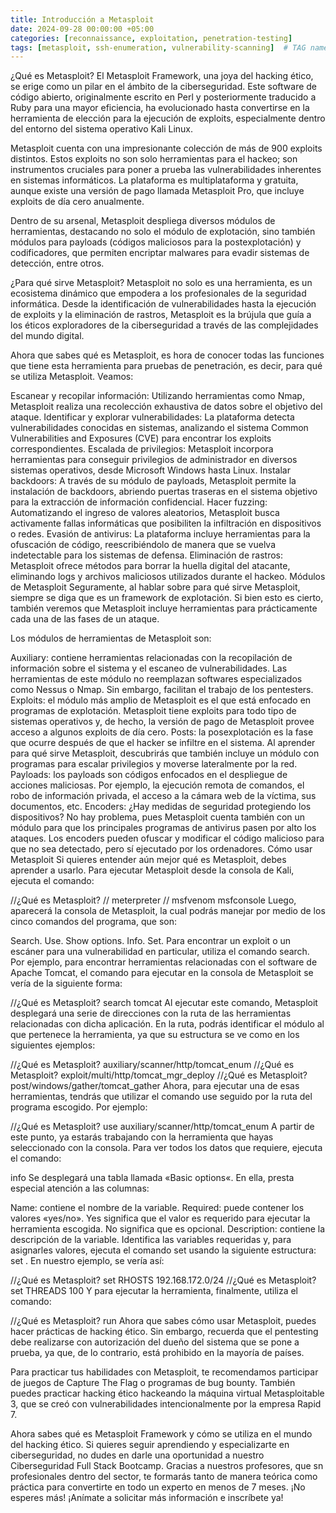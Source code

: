 ```yaml
---
title: Introducción a Metasploit
date: 2024-09-28 00:00:00 +05:00
categories: [reconnaissance, exploitation, penetration-testing]
tags: [metasploit, ssh-enumeration, vulnerability-scanning]  # TAG names should always be lowercase
---
```


¿Qué es Metasploit?
El Metasploit Framework, una joya del hacking ético, se erige como un pilar en el ámbito de la ciberseguridad. Este software de código abierto, originalmente escrito en Perl y posteriormente traducido a Ruby para una mayor eficiencia, ha evolucionado hasta convertirse en la herramienta de elección para la ejecución de exploits, especialmente dentro del entorno del sistema operativo Kali Linux.

Metasploit cuenta con una impresionante colección de más de 900 exploits distintos. Estos exploits no son solo herramientas para el hackeo; son instrumentos cruciales para poner a prueba las vulnerabilidades inherentes en sistemas informáticos. La plataforma es multiplataforma y gratuita, aunque existe una versión de pago llamada Metasploit Pro, que incluye exploits de día cero anualmente.

Dentro de su arsenal, Metasploit despliega diversos módulos de herramientas, destacando no solo el módulo de explotación, sino también módulos para payloads (códigos maliciosos para la postexplotación) y codificadores, que permiten encriptar malwares para evadir sistemas de detección, entre otros.

¿Para qué sirve Metasploit?
Metasploit no solo es una herramienta, es un ecosistema dinámico que empodera a los profesionales de la seguridad informática. Desde la identificación de vulnerabilidades hasta la ejecución de exploits y la eliminación de rastros, Metasploit es la brújula que guía a los éticos exploradores de la ciberseguridad a través de las complejidades del mundo digital.

Ahora que sabes qué es Metasploit, es hora de conocer todas las funciones que tiene esta herramienta para pruebas de penetración, es decir, para qué se utiliza Metasploit. Veamos:

Escanear y recopilar información: Utilizando herramientas como Nmap, Metasploit realiza una recolección exhaustiva de datos sobre el objetivo del ataque.
Identificar y explorar vulnerabilidades: La plataforma detecta vulnerabilidades conocidas en sistemas, analizando el sistema Common Vulnerabilities and Exposures (CVE) para encontrar los exploits correspondientes.
Escalada de privilegios: Metasploit incorpora herramientas para conseguir privilegios de administrador en diversos sistemas operativos, desde Microsoft Windows hasta Linux.
Instalar backdoors: A través de su módulo de payloads, Metasploit permite la instalación de backdoors, abriendo puertas traseras en el sistema objetivo para la extracción de información confidencial.
Hacer fuzzing: Automatizando el ingreso de valores aleatorios, Metasploit busca activamente fallas informáticas que posibiliten la infiltración en dispositivos o redes.
Evasión de antivirus: La plataforma incluye herramientas para la ofuscación de código, reescribiéndolo de manera que se vuelva indetectable para los sistemas de defensa.
Eliminación de rastros: Metasploit ofrece métodos para borrar la huella digital del atacante, eliminando logs y archivos maliciosos utilizados durante el hackeo.
Módulos de Metasploit
Seguramente, al hablar sobre para qué sirve Metasploit, siempre se diga que es un framework de explotación. Si bien esto es cierto, también veremos que Metasploit incluye herramientas para prácticamente cada una de las fases de un ataque.

Los módulos de herramientas de Metasploit son:

Auxiliary: contiene herramientas relacionadas con la recopilación de información sobre el sistema y el escaneo de vulnerabilidades. Las herramientas de este módulo no reemplazan softwares especializados como Nessus o Nmap. Sin embargo, facilitan el trabajo de los pentesters.
Exploits: el módulo más amplio de Metasploit es el que está enfocado en programas de explotación. Metasploit tiene exploits para todo tipo de sistemas operativos y, de hecho, la versión de pago de Metasploit provee acceso a algunos exploits de día cero.
Posts: la posexplotación es la fase que ocurre después de que el hacker se infiltre en el sistema. Al aprender para qué sirve Metasploit, descubrirás que también incluye un módulo con programas para escalar privilegios y moverse lateralmente por la red.
Payloads: los payloads son códigos enfocados en el despliegue de acciones maliciosas. Por ejemplo, la ejecución remota de comandos, el robo de información privada, el acceso a la cámara web de la víctima, sus documentos, etc.
Encoders: ¿Hay medidas de seguridad protegiendo los dispositivos? No hay problema, pues Metasploit cuenta también con un módulo para que los principales programas de antivirus pasen por alto los ataques. Los encoders pueden ofuscar y modificar el código malicioso para que no sea detectado, pero sí ejecutado por los ordenadores.
Cómo usar Metasploit
Si quieres entender aún mejor qué es Metasploit, debes aprender a usarlo. Para ejecutar Metasploit desde la consola de Kali, ejecuta el comando:

//¿Qué es Metasploit?
// meterpreter
// msfvenom
msfconsole
Luego, aparecerá la consola de Metasploit, la cual podrás manejar por medio de los cinco comandos del programa, que son:

Search.
Use.
Show options.
Info.
Set.
Para encontrar un exploit o un escáner para una vulnerabilidad en particular, utiliza el comando search. Por ejemplo, para encontrar herramientas relacionadas con el software de Apache Tomcat, el comando para ejecutar en la consola de Metasploit se vería de la siguiente forma:

//¿Qué es Metasploit?
search tomcat
Al ejecutar este comando, Metasploit desplegará una serie de direcciones con la ruta de las herramientas relacionadas con dicha aplicación. En la ruta, podrás identificar el módulo al que pertenece la herramienta, ya que su estructura se ve como en los siguientes ejemplos:

//¿Qué es Metasploit?
auxiliary/scanner/http/tomcat_enum
//¿Qué es Metasploit?
exploit/multi/http/tomcat_mgr_deploy
//¿Qué es Metasploit?
post/windows/gather/tomcat_gather
Ahora, para ejecutar una de esas herramientas, tendrás que utilizar el comando use seguido por la ruta del programa escogido. Por ejemplo:

//¿Qué es Metasploit?
use auxiliary/scanner/http/tomcat_enum
A partir de este punto, ya estarás trabajando con la herramienta que hayas seleccionado con la consola. Para ver todos los datos que requiere, ejecuta el comando:

info
Se desplegará una tabla llamada «Basic options«. En ella, presta especial atención a las columnas:

Name: contiene el nombre de la variable.
Required: puede contener los valores «yes/no».
Yes significa que el valor es requerido para ejecutar la herramienta escogida.
No significa que es opcional.
Description: contiene la descripción de la variable.
Identifica las variables requeridas y, para asignarles valores, ejecuta el comando set usando la siguiente estructura: set <variable> <valor>. En nuestro ejemplo, se vería así:

//¿Qué es Metasploit?
set  RHOSTS 192.168.172.0/24
//¿Qué es Metasploit?
set THREADS 100
Y para ejecutar la herramienta, finalmente, utiliza el comando:

//¿Qué es Metasploit?
run
Ahora que sabes cómo usar Metasploit, puedes hacer prácticas de hacking ético. Sin embargo, recuerda que el pentesting debe realizarse con autorización del dueño del sistema que se pone a prueba, ya que, de lo contrario, está prohibido en la mayoría de países.

Para practicar tus habilidades con Metasploit, te recomendamos participar de juegos de Capture The Flag o programas de bug bounty. También puedes practicar hacking ético hackeando la máquina virtual Metasploitable 3, que se creó con vulnerabilidades intencionalmente por la empresa Rapid 7.

Ahora sabes qué es Metasploit Framework y cómo se utiliza en el mundo del hacking ético. Si quieres seguir aprendiendo y especializarte en ciberseguridad, no dudes en darle una oportunidad a nuestro Ciberseguridad Full Stack Bootcamp. Gracias a nuestros profesores, que sn profesionales dentro del sector, te formarás tanto de manera teórica como práctica para convertirte en todo un experto en menos de 7 meses. ¡No esperes más! ¡Anímate a solicitar más información e inscríbete ya!